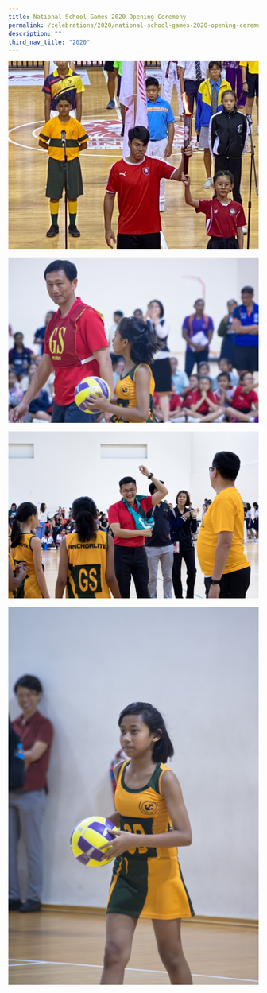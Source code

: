 ```yaml
---
title: National School Games 2020 Opening Ceremony
permalink: /celebrations/2020/national-school-games-2020-opening-ceremony/
description: ""
third_nav_title: "2020"
---
```

![National School Games 2020 Opening Ceremony](/images/Celebrations/2020/NSG%202020/nsg2020oc-1.jpg)

![National School Games 2020 Opening Ceremony](/images/Celebrations/2020/NSG%202020/nsg2020oc-2.jpg)

![National School Games 2020 Opening Ceremony](/images/Celebrations/2020/NSG%202020/nsg2020oc-3.jpg)

![National School Games 2020 Opening Ceremony](/images/Celebrations/2020/NSG%202020/nsg2020oc-4.jpg)